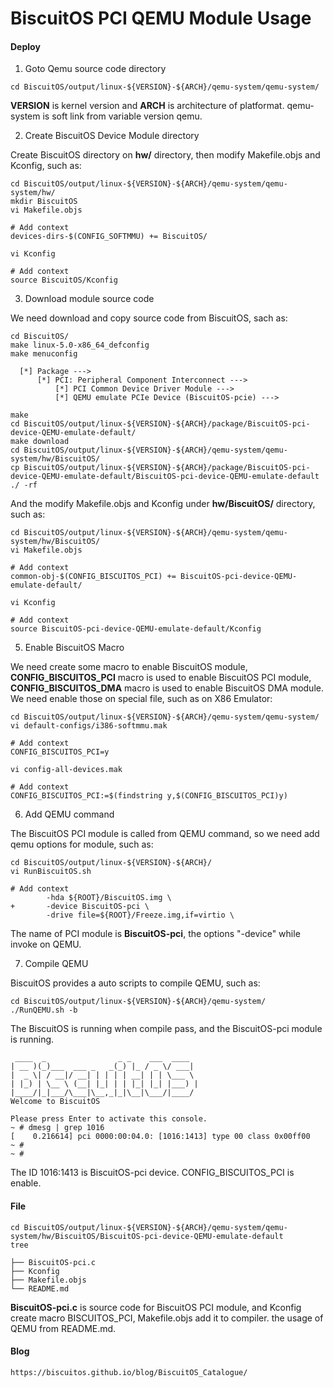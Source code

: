 BiscuitOS PCI QEMU Module Usage
======================================

#### Deploy

1. Goto Qemu source code directory

```
cd BiscuitOS/output/linux-${VERSION}-${ARCH}/qemu-system/qemu-system/
```

**VERSION** is kernel version and **ARCH** is architecture of platformat. qemu-system is soft link from variable version qemu.

2. Create BiscuitOS Device Module directory

Create BiscuitOS directory on **hw/**  directory, then modify Makefile.objs and Kconfig, such as:

```
cd BiscuitOS/output/linux-${VERSION}-${ARCH}/qemu-system/qemu-system/hw/
mkdir BiscuitOS
vi Makefile.objs

# Add context
devices-dirs-$(CONFIG_SOFTMMU) += BiscuitOS/

vi Kconfig

# Add context
source BiscuitOS/Kconfig
```

3. Download module source code

We need download and copy source code from BiscuitOS, sach as:

```
cd BiscuitOS/
make linux-5.0-x86_64_defconfig
make menuconfig 

  [*] Package --->
      [*] PCI: Peripheral Component Interconnect --->
          [*] PCI Common Device Driver Module --->
          [*] QEMU emulate PCIe Device (BiscuitOS-pcie) --->

make
cd BiscuitOS/output/linux-${VERSION}-${ARCH}/package/BiscuitOS-pci-device-QEMU-emulate-default/
make download
cd BiscuitOS/output/linux-${VERSION}-${ARCH}/qemu-system/qemu-system/hw/BiscuitOS/
cp BiscuitOS/output/linux-${VERSION}-${ARCH}/package/BiscuitOS-pci-device-QEMU-emulate-default/BiscuitOS-pci-device-QEMU-emulate-default ./ -rf
```

And the modify Makefile.objs and Kconfig under **hw/BiscuitOS/** directory, such as:

```
cd BiscuitOS/output/linux-${VERSION}-${ARCH}/qemu-system/qemu-system/hw/BiscuitOS/
vi Makefile.objs

# Add context
common-obj-$(CONFIG_BISCUITOS_PCI) += BiscuitOS-pci-device-QEMU-emulate-default/

vi Kconfig

# Add context
source BiscuitOS-pci-device-QEMU-emulate-default/Kconfig
```

5. Enable BiscuitOS Macro

We need create some macro to enable BiscuitOS module, **CONFIG_BISCUITOS_PCI** macro is used to enable BiscuitOS PCI module, **CONFIG_BISCUITOS_DMA** macro is used to enable BiscuitOS DMA module. We need enable those on special file, such as on X86 Emulator:

```
cd BiscuitOS/output/linux-${VERSION}-${ARCH}/qemu-system/qemu-system/
vi default-configs/i386-softmmu.mak

# Add context
CONFIG_BISCUITOS_PCI=y

vi config-all-devices.mak

# Add context
CONFIG_BISCUITOS_PCI:=$(findstring y,$(CONFIG_BISCUITOS_PCI)y)
```

6. Add QEMU command

The BiscuitOS PCI module is called from QEMU command, so we need add qemu options for module, such as:

```
cd BiscuitOS/output/linux-${VERSION}-${ARCH}/
vi RunBiscuitOS.sh

# Add context
        -hda ${ROOT}/BiscuitOS.img \
+       -device BiscuitOS-pci \
        -drive file=${ROOT}/Freeze.img,if=virtio \
```

The name of PCI module is **BiscuitOS-pci**, the options "-device" while invoke on QEMU.

7. Compile QEMU

BiscuitOS provides a auto scripts to compile QEMU, such as:

```
cd BiscuitOS/output/linux-${VERSION}-${ARCH}/qemu-system/
./RunQEMU.sh -b
```

The BiscuitOS is running when compile pass, and the BiscuitOS-pci module is running.

```
 ____  _                _ _    ___  ____  
| __ )(_)___  ___ _   _(_) |_ / _ \/ ___| 
|  _ \| / __|/ __| | | | | __| | | \___ \ 
| |_) | \__ \ (__| |_| | | |_| |_| |___) |
|____/|_|___/\___|\__,_|_|\__|\___/|____/ 
Welcome to BiscuitOS

Please press Enter to activate this console. 
~ # dmesg | grep 1016
[    0.216614] pci 0000:00:04.0: [1016:1413] type 00 class 0x00ff00
~ # 
~ #
```

The ID 1016:1413 is BiscuitOS-pci device. CONFIG_BISCUITOS_PCI is enable.

#### File

```
cd BiscuitOS/output/linux-${VERSION}-${ARCH}/qemu-system/qemu-system/hw/BiscuitOS/BiscuitOS-pci-device-QEMU-emulate-default
tree

├── BiscuitOS-pci.c
├── Kconfig
├── Makefile.objs
└── README.md
```

**BiscuitOS-pci.c** is source code for BiscuitOS PCI module, and Kconfig create macro BISCUITOS_PCI, Makefile.objs add it to compiler. the usage of QEMU from README.md.

#### Blog

```
https://biscuitos.github.io/blog/BiscuitOS_Catalogue/
```
